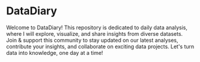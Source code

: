 # DataDiary
Welcome to DataDiary! This repository is dedicated to daily data analysis, where I will explore, visualize, and share insights from diverse datasets. Join & support this community to stay updated on our latest analyses, contribute your insights, and collaborate on exciting data projects. Let's turn data into knowledge, one day at a time!
